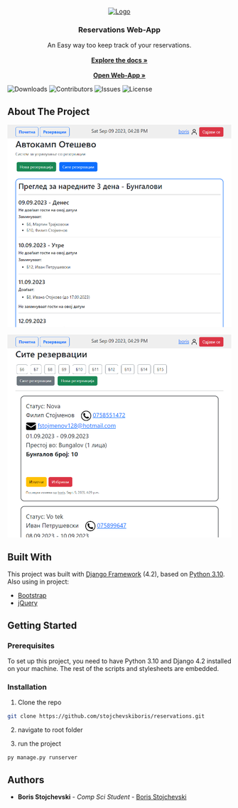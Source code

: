 <br/>
<p align="center">
  <a href="https://github.com/stojchevskiboris/reservations">
    <img src="data/static/favicon.ico" alt="Logo" width="80" height="80">
  </a>

  <h3 align="center">Reservations Web-App</h3>

  <p align="center">
    An Easy way too keep track of your reservations.
    <br/>
    <br/>
    <a href="https://www.djangoproject.com/"><strong>Explore the docs »</strong></a>
    <br/>
    <br/>
    <a href="https://otesevo.pythonanywhere.com/"><strong>Open Web-App »</strong></a>
  </p>
</p>

![Downloads](https://img.shields.io/github/downloads/stojchevskiboris/reservations/total) ![Contributors](https://img.shields.io/github/contributors/stojchevskiboris/reservations?color=dark-green) ![Issues](https://img.shields.io/github/issues/stojchevskiboris/reservations) ![License](https://img.shields.io/github/license/stojchevskiboris/reservations) 

## About The Project

![Screen Shot 1](data/static/sc1.png)

![Screen Shot 2](data/static/sc2.png)

## Built With

This project was built with <a href='https://www.djangoproject.com/'>Django Framework</a> (4.2), based on <a href='https://www.python.org/'>Python 3.10</a>.
Also using in project:
<ul>
  <li><a href='https://getbootstrap.com/'>Bootstrap</a></li>
  <li><a href='https://jquery.com/'>jQuery</a></li>
</ul>

## Getting Started

### Prerequisites
To set up this project, you need to have Python 3.10 and Django 4.2 installed on your machine. The rest of the scripts and stylesheets are embedded. 

### Installation

1. Clone the repo

```sh
git clone https://github.com/stojchevskiboris/reservations.git
```
2. navigate to root folder

3. run the project
```sh
py manage.py runserver 
```


## Authors

* **Boris Stojchevski** - *Comp Sci Student* - [Boris Stojchevski](https://github.com/stojchevskiboris/)
